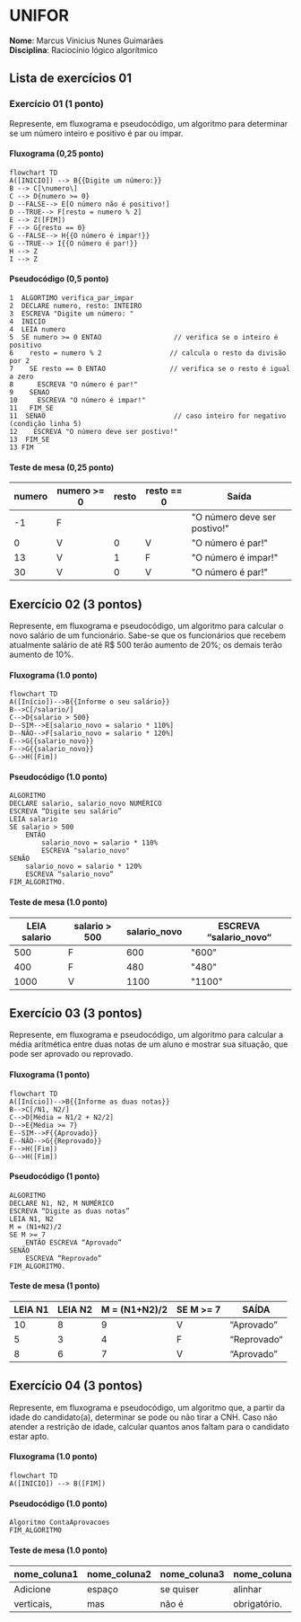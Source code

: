 # UNIFOR
**Nome**: Marcus Vinicius Nunes Guimarães <br>
**Disciplina**: Raciocínio lógico algorítmico

## Lista de exercícios 01

### Exercício 01 (1 ponto)
Represente, em fluxograma e pseudocódigo, um algoritmo para determinar se um número inteiro e positivo é par ou impar.

#### Fluxograma (0,25 ponto)

```mermaid
flowchart TD
A([INICIO]) --> B{{Digite um número:}}
B --> C[\numero\]
C --> D{numero >= 0}
D --FALSE--> E[O número não é positivo!]
D --TRUE--> F[resto = numero % 2]
E --> Z([FIM])
F --> G{resto == 0}
G --FALSE--> H{{O número é impar!}}
G --TRUE--> I{{O número é par!}}
H --> Z
I --> Z
```

#### Pseudocódigo (0,5 ponto)
```
1  ALGORTIMO verifica_par_impar
2  DECLARE numero, resto: INTEIRO
3  ESCREVA "Digite um número: "
4  INICIO
4  LEIA numero
5  SE numero >= 0 ENTAO                  // verifica se o inteiro é positivo
6    resto = numero % 2                 // calcula o resto da divisão por 2
7    SE resto == 0 ENTAO                // verifica se o resto é igual a zero
8      ESCREVA "O número é par!"
9    SENAO
10     ESCREVA "O número é impar!"
11   FIM_SE
11  SENAO                                // caso inteiro for negativo (condição linha 5)
12    ESCREVA "O número deve ser postivo!"
13  FIM_SE
13 FIM
```

#### Teste de mesa (0,25 ponto)
| numero | numero >= 0 | resto | resto == 0 | Saída |
| -- | -- | -- | -- | -- | 
| -1 | F |   |   | "O número deve ser postivo!" |
| 0  | V | 0 | V | "O número é par!" |
| 13 | V | 1 | F | "O número é impar!" |
| 30 | V | 0 | V | "O número é par!" |

## Exercício 02 (3 pontos)
Represente, em fluxograma e pseudocódigo, um algoritmo para calcular o novo salário de um funcionário. 
Sabe-se que os funcionários que recebem atualmente salário de até R$ 500 terão aumento de 20%; os demais terão aumento de 10%.

#### Fluxograma (1.0 ponto)

```mermaid
flowchart TD
A([Início])-->B{{Informe o seu salário}}
B-->C[/salario/]
C-->D{salario > 500}
D--SIM-->E[salario_novo = salario * 110%]
D--NÃO-->F[salario_novo = salario * 120%]
E-->G{{salario_novo}}
F-->G{{salario_novo}}
G-->H([Fim])
```
#### Pseudocódigo (1.0 ponto)

```
ALGORITMO
DECLARE salario, salario_novo NUMÉRICO 
ESCREVA “Digite seu salário” 
LEIA salario
SE salario > 500
	ENTÃO
		salario_novo = salario * 110%
		ESCREVA "salario_novo"
SENÃO
	salario_novo = salario * 120%
	ESCREVA “salario_novo“ 
FIM_ALGORITMO.
```
#### Teste de mesa (1.0 ponto)

| LEIA salario | salario > 500 | salario_novo | ESCREVA “salario_novo“ |
| -- | -- | -- | -- |
|      500     |      F      |     600      |      "600"             | 
|      400     |      F      |     480      |      "480"             | 
|     1000     |      V      |    1100      |      "1100"            | 

## Exercício 03 (3 pontos)
Represente, em fluxograma e pseudocódigo, um algoritmo para calcular a média aritmética entre duas notas de um aluno e mostrar sua situação, que pode ser aprovado ou reprovado.

#### Fluxograma (1 ponto)

```mermaid
flowchart TD
A([Início])-->B{{Informe as duas notas}}
B-->C[/N1, N2/]
C-->D[Média = N1/2 + N2/2]
D-->E{Média >= 7}
E--SIM-->F{{Aprovado}}
E--NÃO-->G{{Reprovado}}
F-->H([Fim])
G-->H([Fim])
```
#### Pseudocódigo (1 ponto)
```
ALGORITMO
DECLARE N1, N2, M NUMÉRICO 
ESCREVA “Digite as duas notas” 
LEIA N1, N2 
M = (N1+N2)/2
SE M >= 7
	ENTÃO ESCREVA “Aprovado” 
SENÃO  
	ESCREVA “Reprovado“ 
FIM_ALGORITMO.
```

#### Teste de mesa (1 ponto)

| LEIA N1 | LEIA N2 | M = (N1+N2)/2 | SE M >= 7 | SAÍDA | 
|      --  |      --   |      --    |      --   |      --      | 
| 10       | 8          |9          |  V        | “Aprovado”   |
| 5        | 3          | 4         | F         | “Reprovado“  |
| 8        | 6          | 7         | V         | “Aprovado”  |

## Exercício 04 (3 pontos)
Represente, em fluxograma e pseudocódigo, um algoritmo que, a partir da idade do candidato(a), determinar se pode ou não tirar a CNH. 
Caso não atender a restrição de idade, calcular quantos anos faltam para o candidato estar apto.

#### Fluxograma (1.0 ponto)

```mermaid
flowchart TD
A([INICIO]) --> B([FIM])
```

#### Pseudocódigo (1.0 ponto)

```
Algoritmo ContaAprovacoes
FIM_ALGORITMO
```

#### Teste de mesa (1.0 ponto)

| nome_coluna1 | nome_coluna2 | nome_coluna3 | nome_coluna4 | nome_coluna5 | 
|      --      |      --      |      --      |      --      |      --      | 
| Adicione     | espaço       | se quiser    |  alinhar     | as barras    |
| verticais,   | mas          | não é        | obrigatório. | Entendido ?  |
